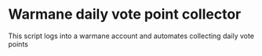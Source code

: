 # Warmane daily vote point collector
This script logs into a warmane account and automates collecting daily vote points

